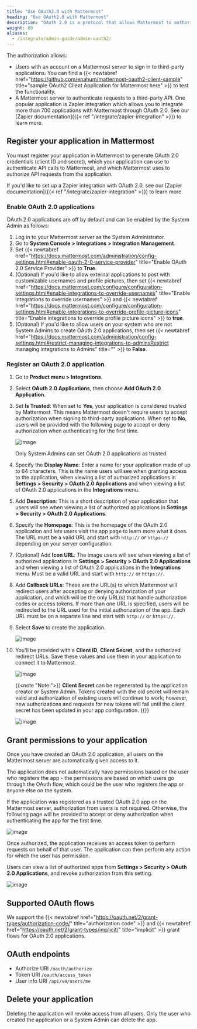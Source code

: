 ```yaml
---
title: "Use OAuth2.0 with Mattermost"
heading: "Use OAuth2.0 with Mattermost"
description: "OAuth 2.0 is a protocol that allows Mattermost to authorize API requests from external applications."
weight: 80
aliases:
  - /integrate/admin-guide/admin-oauth2/
---
```


The authorization allows:

- Users with an account on a Mattermost server to sign in to third-party applications. You can find a {{< newtabref href="https://github.com/enahum/mattermost-oauth2-client-sample" title="sample OAuth2 Client Application for Mattermost here" >}} to test the functionality.
- A Mattermost server to authenticate requests to a third-party API. One popular application is Zapier integration which allows you to integrate more than 700 applications with Mattermost through OAuth 2.0. See our [Zapier documentation]({{< ref "/integrate/zapier-integration" >}}) to learn more.

## Register your application in Mattermost

You must register your application in Mattermost to generate OAuth 2.0 credentials (client ID and secret), which your application can use to authenticate API calls to Mattermost, and which Mattermost uses to authorize API requests from the application.

If you'd like to set up a Zapier integration with OAuth 2.0, see our [Zapier documentation]({{< ref "/integrate/zapier-integration" >}}) to learn more.

### Enable OAuth 2.0 applications

OAuth 2.0 applications are off by default and can be enabled by the System Admin as follows:

1. Log in to your Mattermost server as the System Administrator.
2. Go to **System Console > Integrations > Integration Management**.
3. Set {{< newtabref href="https://docs.mattermost.com/administration/config-settings.html#enable-oauth-2-0-service-provider" title="Enable OAuth 2.0 Service Provider" >}} to **True**.
4. (Optional) If you'd like to allow external applications to post with customizable usernames and profile pictures, then set {{< newtabref href="https://docs.mattermost.com/configure/configuration-settings.html#enable-integrations-to-override-usernames" title="Enable integrations to override usernames" >}} and {{< newtabref href="https://docs.mattermost.com/configure/configuration-settings.html#enable-integrations-to-override-profile-picture-icons" title="Enable integrations to override profile picture icons" >}} to **true**.
5. (Optional) If you'd like to allow users on your system who are not System Admins to create OAuth 2.0 applications, then set {{< newtabref href="https://docs.mattermost.com/administration/config-settings.html#restrict-managing-integrations-to-adminsRestrict managing integrations to Admins" title="" >}} to **False**.

### Register an OAuth 2.0 application

1. Go to **Product menu > Integrations**.
2. Select **OAuth 2.0 Applications**, then choose **Add OAuth 2.0 Application**.
3. Set **Is Trusted**: When set to **Yes**, your application is considered trusted by Mattermost. This means Mattermost doesn't require users to accept authorization when signing to third-party applications. When set to **No**, users will be provided with the following page to accept or deny authorization when authenticating for the first time.

    ![image](oauth2_authorization_screen.png)

    Only System Admins can set OAuth 2.0 applications as trusted.

4. Specify the **Display Name**: Enter a name for your application made of up to 64 characters. This is the name users will see when granting access to the application, when viewing a list of authorized applications in **Settings > Security > OAuth 2.0 Applications** and when viewing a list of OAuth 2.0 applications in the **Integrations** menu.
5. Add **Description**: This is a short description of your application that users will see when viewing a list of authorized applications in **Settings > Security > OAuth 2.0 Applications**.
6. Specify the **Homepage**: This is the homepage of the OAuth 2.0 application and lets users visit the app page to learn more what it does. The URL must be a valid URL and start with `http://` or `https://` depending on your server configuration.
7. (Optional) Add **Icon URL**: The image users will see when viewing a list of authorized applications in **Settings > Security > OAuth 2.0 Applications** and when viewing a list of OAuth 2.0 applications in the **Integrations** menu. Must be a valid URL and start with `http://` or `https://`.
8. Add **Callback URLs**: These are the URL(s) to which Mattermost will redirect users after accepting or denying authorization of your application, and which will be the only URL(s) that handle authorization codes or access tokens. If more than one URL is specified, users will be redirected to the URL used for the initial authorization of the app. Each URL must be on a separate line and start with `http://` or `https://`.
9. Select **Save** to create the application.

    ![image](oauth2_app_screen.png)

10. You'll be provided with a **Client ID**, **Client Secret**, and the authorized redirect URLs. Save these values and use them in your application to connect it to Mattermost.

    ![image](oauth2_confirmation_screen.png)

    {{<note "Note:">}} **Client Secret** can be regenerated by the application creator or System Admin. Tokens created with the old secret will remain valid and authorization of existing users will continue to work; however, new authorizations and requests for new tokens will fail until the client secret has been updated in your app configuration.
    {{</note>}}

    ![image](oauth2_regenerate_secret.png)

## Grant permissions to your application

Once you have created an OAuth 2.0 application, all users on the Mattermost server are automatically given access to it.

The application does not automatically have permissions based on the user who registers the app - the permissions are based on which users go through the OAuth flow, which could be the user who registers the app or anyone else on the system.

If the application was registered as a trusted OAuth 2.0 app on the Mattermost server, authorization from users is not required. Otherwise, the following page will be provided to accept or deny authorization when authenticating the app for the first time.

![image](oauth2_authorization_screen.png)

Once authorized, the application receives an access token to perform requests on behalf of that user. The application can then perform any action for which the user has permission.

Users can view a list of authorized apps from **Settings > Security > OAuth 2.0 Applications**, and revoke authorization from this setting.

![image](oauth2_deauthorize_app.png)

## Supported OAuth flows

We support the {{< newtabref href="https://oauth.net/2/grant-types/authorization-code/" title="authorization code" >}} and {{< newtabref href="https://oauth.net/2/grant-types/implicit/" title="implicit" >}} grant flows for OAuth 2.0 applications.

## OAuth endpoints

- Authorize URI `/oauth/authorize`
- Token URI `/oauth/access_token`
- User info URI `/api/v4/users/me`

## Delete your application

Deleting the application will revoke access from all users. Only the user who created the application or a System Admin can delete the app.
